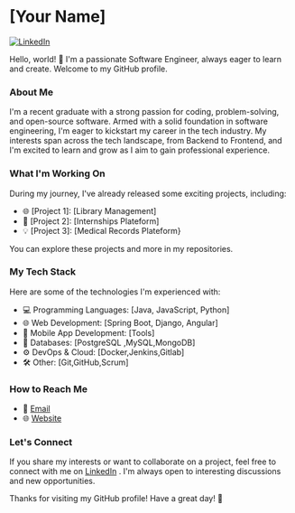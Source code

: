 
<!-- Your Name -->
# [Your Name]
[![LinkedIn]([https://img.shields.io/badge/LinkedIn-Connect-blue)]([https://www.linkedin.com/in/yourname/](https://www.linkedin.com/in/mohamed-ali-bouali-969bba209/](https://www.linkedin.com/in/mohamed-ali-bouali-969bba209/)))


Hello, world! 👋 I'm a passionate Software Engineer, always eager to learn and create. Welcome to my GitHub profile.

### About Me

I'm a recent graduate with a strong passion for coding, problem-solving, and open-source software. Armed with a solid foundation in software engineering, I'm eager to kickstart my career in the tech industry. My interests span across the tech landscape, from Backend to Frontend, and I'm excited to learn and grow as I aim to gain professional experience.

### What I'm Working On

During my journey, I've already released some exciting projects, including:


- 🌐 [Project 1]: [Library Management]
- 🚀 [Project 2]: [Internships Plateform]
- 💡 [Project 3]: [Medical Records Plateform}

You can explore these projects and more in my repositories.

### My Tech Stack

Here are some of the technologies I'm experienced with:

- 💻 Programming Languages: [Java, JavaScript, Python]
- 🌐 Web Development: [Spring Boot, Django, Angular]
- 📱 Mobile App Development: [Tools]
- 🧪 Databases: [PostgreSQL ,MySQL,MongoDB]
- ⚙️ DevOps & Cloud: [Docker,Jenkins,Gitlab]
- 🛠️ Other: [Git,GitHub,Scrum]

### How to Reach Me

- 💬 [Email](boualimohamed77@gmail.com)
- 🌐 [Website](https://dalibouali.github.io/dalibouali/)

### Let's Connect

If you share my interests or want to collaborate on a project, feel free to connect with me on [LinkedIn](https://www.linkedin.com/in/dalibouali/) . I'm always open to interesting discussions and new opportunities.



Thanks for visiting my GitHub profile! Have a great day! 🚀

